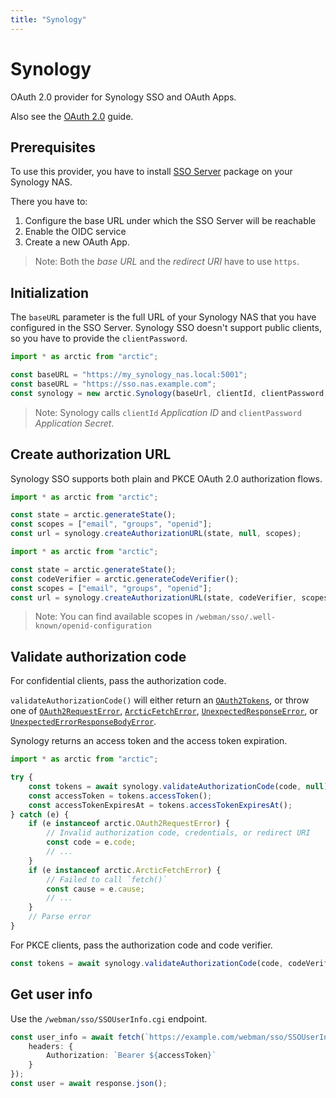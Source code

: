 ```yaml
---
title: "Synology"
---
```


# Synology

OAuth 2.0 provider for Synology SSO and OAuth Apps.

Also see the [OAuth 2.0](/guides/oauth2) guide.

## Prerequisites

To use this provider, you have to install [SSO Server](https://www.synology.com/en-us/dsm/packages/SSOServer) package on your Synology NAS.

There you have to:

1. Configure the base URL under which the SSO Server will be reachable
2. Enable the OIDC service
3. Create a new OAuth App.

> Note: Both the _base URL_ and the _redirect URI_ have to use `https`.

## Initialization

The `baseURL` parameter is the full URL of your Synology NAS that you have configured in the SSO Server.
Synology SSO doesn't support public clients, so you have to provide the `clientPassword`.

```ts
import * as arctic from "arctic";

const baseURL = "https://my_synology_nas.local:5001";
const baseURL = "https://sso.nas.example.com";
const synology = new arctic.Synology(baseUrl, clientId, clientPassword, redirectUri);
```

> Note: Synology calls `clientId` _Application ID_ and `clientPassword` _Application Secret_.

## Create authorization URL

Synology SSO supports both plain and PKCE OAuth 2.0 authorization flows.

```ts
import * as arctic from "arctic";

const state = arctic.generateState();
const scopes = ["email", "groups", "openid"];
const url = synology.createAuthorizationURL(state, null, scopes);
```

```ts
import * as arctic from "arctic";

const state = arctic.generateState();
const codeVerifier = arctic.generateCodeVerifier();
const scopes = ["email", "groups", "openid"];
const url = synology.createAuthorizationURL(state, codeVerifier, scopes);
```

> Note: You can find available scopes in `/webman/sso/.well-known/openid-configuration`

## Validate authorization code

For confidential clients, pass the authorization code.

`validateAuthorizationCode()` will either return an [`OAuth2Tokens`](/reference/main/OAuth2Tokens), or throw one of [`OAuth2RequestError`](/reference/main/OAuth2RequestError), [`ArcticFetchError`](/reference/main/ArcticFetchError), [`UnexpectedResponseError`](/reference/main/UnexpectedResponseError), or [`UnexpectedErrorResponseBodyError`](/reference/main/UnexpectedErrorResponseBodyError).

Synology returns an access token and the access token expiration.

```ts
import * as arctic from "arctic";

try {
	const tokens = await synology.validateAuthorizationCode(code, null);
	const accessToken = tokens.accessToken();
	const accessTokenExpiresAt = tokens.accessTokenExpiresAt();
} catch (e) {
	if (e instanceof arctic.OAuth2RequestError) {
		// Invalid authorization code, credentials, or redirect URI
		const code = e.code;
		// ...
	}
	if (e instanceof arctic.ArcticFetchError) {
		// Failed to call `fetch()`
		const cause = e.cause;
		// ...
	}
	// Parse error
}
```

For PKCE clients, pass the authorization code and code verifier.

```ts
const tokens = await synology.validateAuthorizationCode(code, codeVerifier);
```

## Get user info

Use the `/webman/sso/SSOUserInfo.cgi` endpoint.

```ts
const user_info = await fetch(`https://example.com/webman/sso/SSOUserInfo.cgi`, {
	headers: {
		Authorization: `Bearer ${accessToken}`
	}
});
const user = await response.json();
```
